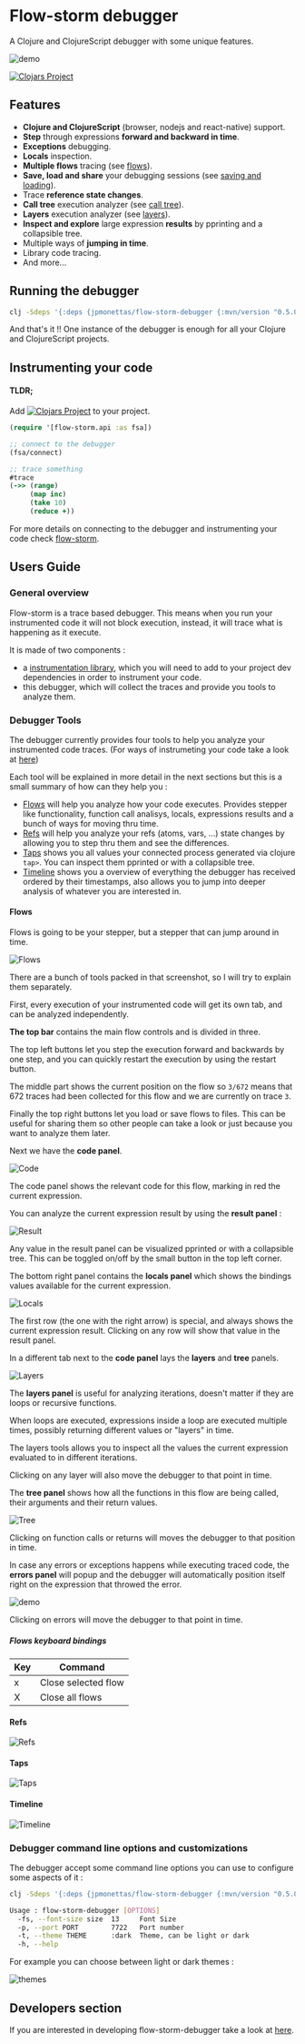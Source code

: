 # Flow-storm debugger

A Clojure and ClojureScript debugger with some unique features.

![demo](./docs/images/demo.gif)

[![Clojars Project](https://img.shields.io/clojars/v/jpmonettas/flow-storm-debugger.svg)](https://clojars.org/jpmonettas/flow-storm-debugger)

## Features

- **Clojure and ClojureScript** (browser, nodejs and react-native) support.
- **Step** through expressions **forward and backward in time**.
- **Exceptions** debugging.
- **Locals** inspection.
- **Multiple flows** tracing (see [flows](#flows)).
- **Save, load and share** your debugging sessions (see [saving and loading](#saving-and-loading)).
- Trace **reference state changes**.
- **Call tree** execution analyzer (see [call tree](#call-tree)).
- **Layers** execution analyzer (see [layers](#layers)).
- **Inspect and explore** large expression **results** by pprinting and a collapsible tree.
- Multiple ways of **jumping in time**.
- Library code tracing.
- And more...

## Running the debugger

```bash
clj -Sdeps '{:deps {jpmonettas/flow-storm-debugger {:mvn/version "0.5.0"}}}' -m flow-storm-debugger.main
```

And that's it !! One instance of the debugger is enough for all your Clojure and ClojureScript projects.

## Instrumenting your code

#### TLDR;

Add [![Clojars Project](https://img.shields.io/clojars/v/jpmonettas/flow-storm.svg)](https://clojars.org/jpmonettas/flow-storm) to your project.

```clojure
(require '[flow-storm.api :as fsa])

;; connect to the debugger
(fsa/connect)

;; trace something
#trace
(->> (range)
	 (map inc)
	 (take 10)
	 (reduce +))

```

For more details on connecting to the debugger and instrumenting your code check [flow-storm](https://github.com/jpmonettas/flow-storm).

## Users Guide

### General overview

Flow-storm is a trace based debugger. This means when you run your instrumented code it will not block execution,
instead, it will trace what is happening as it execute.

It is made of two components :

- a [instrumentation library](https://github.com/jpmonettas/flow-storm), which you will need to add to your project dev dependencies
in order to instrument your code.
- this debugger, which will collect the traces and provide you tools to analyze them.

### Debugger Tools

The debugger currently provides four tools to help you analyze your instrumented code traces. 
(For ways of instrumeting your code take a look at [here](https://github.com/jpmonettas/flow-storm))

Each tool will be explained in more detail in the next sections but this is a small summary of how can they help you :

- [Flows](#flows) will help you analyze how your code executes. Provides stepper like functionality, function call analisys, locals, expressions results and a bunch of ways for moving thru time.
- [Refs](#refs) will help you analyze your refs (atoms, vars, ...) state changes by allowing you to step thru them and see the differences.
- [Taps](#taps) shows you all values your connected process generated via clojure `tap>`. You can inspect them pprinted or with a collapsible tree.
- [Timeline](#timeline) shows you a overview of everything the debugger has received ordered by their timestamps, also allows you to jump into deeper analysis of whatever you are interested in.

#### Flows <a name="flows"></a>

Flows is going to be your stepper, but a stepper that can jump around in time.

![Flows](./docs/images/flows.png)

There are a bunch of tools packed in that screenshot, so I will try to explain them separately.

First, every execution of your instrumented code will get its own tab, and can be analyzed independently.

**The top bar** contains the main flow controls and is divided in three.

The top left buttons let you step the execution forward and backwards by one step, and you can quickly restart
the execution by using the restart button.

The middle part shows the current position on the flow so `3/672` means that 672 traces had been collected for this flow and
we are currently on trace `3`.

Finally the top right buttons let you load or save flows to files. This can be useful for sharing them so other people can take a look
or just because you want to analyze them later.

Next we have the **code panel**.

![Code](./docs/images/flows-factorial-code.png)

The code panel shows the relevant code for this flow, marking in red the current expression.

You can analyze the current expression result by using the **result panel** :

![Result](./docs/images/flows-factorial-results.png)

Any value in the result panel can be visualized pprinted or with a collapsible tree. 
This can be toggled on/off by the small button in the top left corner.

The bottom right panel contains the **locals panel** which shows the bindings values available for the current expression.

![Locals](./docs/images/locals.png)

The first row (the one with the right arrow) is special, and always shows the current expression result.
Clicking on any row will show that value in the result panel.

In a different tab next to the **code panel** lays the **layers** and **tree** panels.

![Layers](./docs/images/flows-factorial-layers.png)

The **layers panel**  is useful for analyzing iterations, doesn't matter if they are loops or recursive functions.

When loops are executed, expressions inside a loop are executed multiple times, possibly returning
different values or "layers" in time.

The layers tools allows you to inspect all the values the current expression evaluated to in different iterations.

Clicking on any layer will also move the debugger to that point in time.

The **tree panel** shows how all the functions in this flow are being called, their arguments and their return values.

![Tree](./docs/images/flows-factorial-tree.png)

Clicking on function calls or returns will moves the debugger to that position in time.

In case any errors or exceptions happens while executing traced code, the **errors panel** will popup and 
the debugger will automatically position itself right on the expression that throwed the error.

![demo](./docs/images/errors.png)

Clicking on errors will move the debugger to that point in time.

##### Flows keyboard bindings

Key | Command 
-----|---------------------
x    | Close selected flow
X    | Close all flows

#### Refs <a name="refs"></a>

![Refs](./docs/images/refs.png)

#### Taps <a name="taps"></a>

![Taps](./docs/images/taps.png)

#### Timeline <a name="timeline"></a>

![Timeline](./docs/images/timeline.png)

### Debugger command line options and customizations

The debugger accept some command line options you can use to configure some aspects of it :

```bash
clj -Sdeps '{:deps {jpmonettas/flow-storm-debugger {:mvn/version "0.5.0-SNAPSHOT"}}}' -m flow-storm-debugger.main --help

Usage : flow-storm-debugger [OPTIONS]
  -fs, --font-size size  13     Font Size
  -p, --port PORT        7722   Port number
  -t, --theme THEME      :dark  Theme, can be light or dark
  -h, --help

```

For example you can choose between light or dark themes :

![themes](./docs/images/themes.png)

## Developers section

If you are interested in developing flow-storm-debugger take a look at [here](./docs/devs.md).

